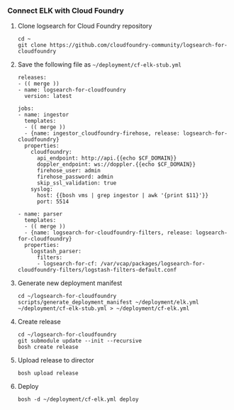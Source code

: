 ### Connect ELK with Cloud Foundry

1. Clone logsearch for Cloud Foundry repository
    ```
    cd ~
    git clone https://github.com/cloudfoundry-community/logsearch-for-cloudfoundry
    ```

2. Save the following file as `~/deployment/cf-elk-stub.yml`
    ```
    releases:
    - (( merge ))
    - name: logsearch-for-cloudfoundry
      version: latest

    jobs:
    - name: ingestor
      templates:
      - (( merge ))
      - {name: ingestor_cloudfoundry-firehose, release: logsearch-for-cloudfoundry}
      properties:
        cloudfoundry:
          api_endpoint: http://api.{{echo $CF_DOMAIN}}
          doppler_endpoint: ws://doppler.{{echo $CF_DOMAIN}}
          firehose_user: admin
          firehose_password: admin
          skip_ssl_validation: true
        syslog:
          host: {{bosh vms | grep ingestor | awk '{print $11}'}}
          port: 5514

    - name: parser
      templates:
      - (( merge ))
      - {name: logsearch-for-cloudfoundry-filters, release: logsearch-for-cloudfoundry}
      properties:
        logstash_parser:
          filters:
          - logsearch-for-cf: /var/vcap/packages/logsearch-for-cloudfoundry-filters/logstash-filters-default.conf
    ``` 

3. Generate new deployment manifest
    ```
    cd ~/logsearch-for-cloudfoundry
    scripts/generate_deployment_manifest ~/deployment/elk.yml ~/deployment/cf-elk-stub.yml > ~/deployment/cf-elk.yml
    ```

4.  Create release
    ```
    cd ~/logsearch-for-cloudfoundry
    git submodule update --init --recursive
    bosh create release
    ``` 

5. Upload release to director
    ```
    bosh upload release
    ```

6. Deploy
    ```
    bosh -d ~/deployment/cf-elk.yml deploy
    ```
